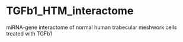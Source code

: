 # TGFb1_HTM_interactome
miRNA-gene interactome of normal human trabecular meshwork cells treated with TGFb1
